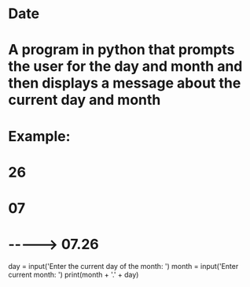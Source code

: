 # Date
# A program in python that prompts the user for the day and month and then displays a message about the current day and month

# Example:
# 26
# 07
# -----> 07.26

day = input('Enter the current day of the month: ')
month = input('Enter current month: ')
print(month + '.' + day)
